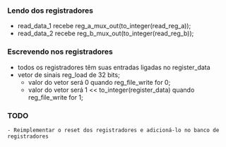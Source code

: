 ### Lendo dos registradores
- read_data_1 recebe reg_a_mux_out(to_integer(read_reg_a));
- read_data_2 recebe reg_b_mux_out(to_integer(read_reg_b));


### Escrevendo nos registradores
- todos os registradores têm suas entradas ligadas no register_data
- vetor de sinais reg_load de 32 bits;
    - valor do vetor será 0 quando reg_file_write for 0;
    - valor do vetor será 1 << to_integer(register_data) quando reg_file_write for 1;

### TODO
    - Reimplementar o reset dos registradores e adicioná-lo no banco de registradores
